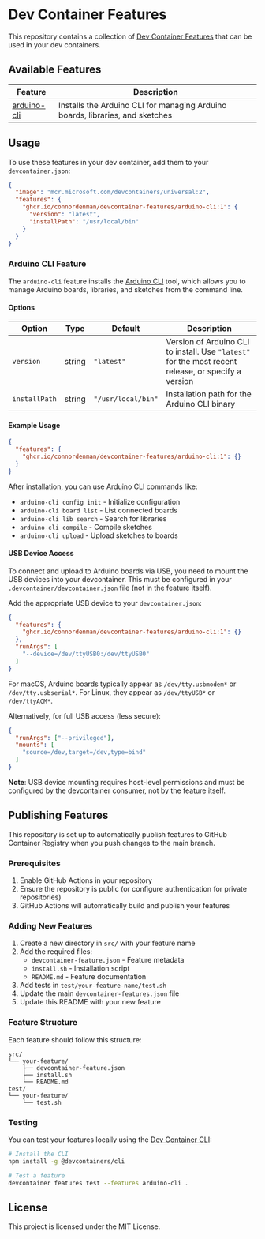 # Dev Container Features

This repository contains a collection of [Dev Container Features](https://containers.dev/features) that can be used in your dev containers.

## Available Features

| Feature | Description |
|---------|-------------|
| [arduino-cli](./src/arduino-cli) | Installs the Arduino CLI for managing Arduino boards, libraries, and sketches |

## Usage

To use these features in your dev container, add them to your `devcontainer.json`:

```json
{
  "image": "mcr.microsoft.com/devcontainers/universal:2",
  "features": {
    "ghcr.io/connordenman/devcontainer-features/arduino-cli:1": {
      "version": "latest",
      "installPath": "/usr/local/bin"
    }
  }
}
```

### Arduino CLI Feature

The `arduino-cli` feature installs the [Arduino CLI](https://arduino.github.io/arduino-cli/) tool, which allows you to manage Arduino boards, libraries, and sketches from the command line.

#### Options

| Option | Type | Default | Description |
|--------|------|---------|-------------|
| `version` | string | `"latest"` | Version of Arduino CLI to install. Use `"latest"` for the most recent release, or specify a version |
| `installPath` | string | `"/usr/local/bin"` | Installation path for the Arduino CLI binary |

#### Example Usage

```json
{
  "features": {
    "ghcr.io/connordenman/devcontainer-features/arduino-cli:1": {}
  }
}
```

After installation, you can use Arduino CLI commands like:
- `arduino-cli config init` - Initialize configuration
- `arduino-cli board list` - List connected boards
- `arduino-cli lib search` - Search for libraries
- `arduino-cli compile` - Compile sketches
- `arduino-cli upload` - Upload sketches to boards

#### USB Device Access

To connect and upload to Arduino boards via USB, you need to mount the USB devices into your devcontainer. This must be configured in your `.devcontainer/devcontainer.json` file (not in the feature itself).

Add the appropriate USB device to your `devcontainer.json`:

```json
{
  "features": {
    "ghcr.io/connordenman/devcontainer-features/arduino-cli:1": {}
  },
  "runArgs": [
    "--device=/dev/ttyUSB0:/dev/ttyUSB0"
  ]
}
```

For macOS, Arduino boards typically appear as `/dev/tty.usbmodem*` or `/dev/tty.usbserial*`. For Linux, they appear as `/dev/ttyUSB*` or `/dev/ttyACM*`.

Alternatively, for full USB access (less secure):

```json
{
  "runArgs": ["--privileged"],
  "mounts": [
    "source=/dev,target=/dev,type=bind"
  ]
}
```

**Note**: USB device mounting requires host-level permissions and must be configured by the devcontainer consumer, not by the feature itself.

## Publishing Features

This repository is set up to automatically publish features to GitHub Container Registry when you push changes to the main branch.

### Prerequisites

1. Enable GitHub Actions in your repository
2. Ensure the repository is public (or configure authentication for private repositories)
3. GitHub Actions will automatically build and publish your features

### Adding New Features

1. Create a new directory in `src/` with your feature name
2. Add the required files:
   - `devcontainer-feature.json` - Feature metadata
   - `install.sh` - Installation script
   - `README.md` - Feature documentation
3. Add tests in `test/your-feature-name/test.sh`
4. Update the main `devcontainer-features.json` file
5. Update this README with your new feature

### Feature Structure

Each feature should follow this structure:

```
src/
└── your-feature/
    ├── devcontainer-feature.json
    ├── install.sh
    └── README.md
test/
└── your-feature/
    └── test.sh
```

### Testing

You can test your features locally using the [Dev Container CLI](https://github.com/devcontainers/cli):

```bash
# Install the CLI
npm install -g @devcontainers/cli

# Test a feature
devcontainer features test --features arduino-cli .
```

## License

This project is licensed under the MIT License.
